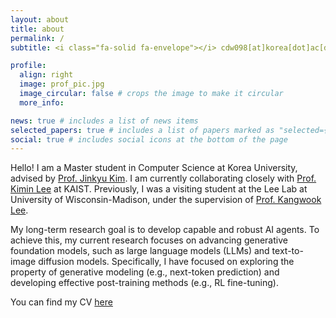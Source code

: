 ```yaml
---
layout: about
title: about
permalink: /
subtitle: <i class="fa-solid fa-envelope"></i> cdw098[at]korea[dot]ac[dot]kr

profile:
  align: right
  image: prof_pic.jpg
  image_circular: false # crops the image to make it circular
  more_info: 

news: true # includes a list of news items
selected_papers: true # includes a list of papers marked as "selected={true}"
social: true # includes social icons at the bottom of the page
---
```


Hello! I am a Master student in Computer Science at Korea University, advised by [Prof. Jinkyu Kim](https://visionai.korea.ac.kr/). I am currently collaborating closely with [Prof. Kimin Lee](https://sites.google.com/view/kiminlee) at KAIST. Previously, I was a visiting student at the Lee Lab at University of Wisconsin-Madison, under the supervision of [Prof. Kangwook Lee](https://kangwooklee.com/aboutme/).

My long-term research goal is to develop capable and robust AI agents. To achieve this, my current research focuses on advancing generative foundation models, such as large language models (LLMs) and text-to-image diffusion models. Specifically, I have focused on exploring the property of generative modeling (e.g., next-token prediction) and developing effective post-training methods (e.g., RL fine-tuning).

<i class="fa-solid fa-file"></i> You can find my CV [here](/assets/pdf/example_pdf.pdf)